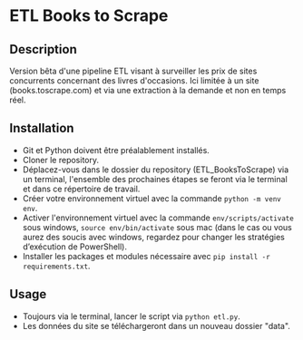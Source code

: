 # ETL Books to Scrape

## Description
Version bêta d'une pipeline ETL visant à surveiller les prix de sites concurrents concernant des livres d'occasions. Ici limitée à un site (books.toscrape.com) et via une extraction à la demande et non en temps réel. 

## Installation
- Git et Python doivent être préalablement installés.
- Cloner le repository.
- Déplacez-vous dans le dossier du repository (ETL_BooksToScrape) via un terminal, l'ensemble des prochaines étapes se feront via le terminal et dans ce répertoire de travail.
- Créer votre environnement virtuel avec la commande `python -m venv env`.
- Activer l'environnement virtuel avec la commande `env/scripts/activate` sous windows, `source env/bin/activate` sous mac (dans le cas ou vous aurez des soucis avec windows, regardez pour changer les stratégies d’exécution de PowerShell).
- Installer les packages et modules nécessaire avec `pip install -r requirements.txt`.

## Usage
- Toujours via le terminal, lancer le script via `python etl.py`.
- Les données du site se téléchargeront dans un nouveau dossier "data".
